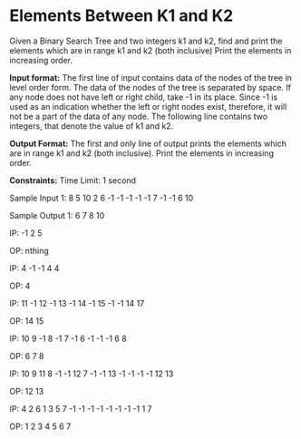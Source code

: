 # Elements Between K1 and K2

Given a Binary Search Tree and two integers k1 and k2, find and print the elements which are in range k1 and k2 (both inclusive)
Print the elements in increasing order.

**Input format:**
The first line of input contains data of the nodes of the tree in level order form. The data of the nodes of the tree is separated by space. If any node does not have left or right child, take -1 in its place. Since -1 is used as an indication whether the left or right nodes exist, therefore, it will not be a part of the data of any node.
The following line contains two integers, that denote the value of k1 and k2.

**Output Format:**
The first and only line of output prints the elements which are in range k1 and k2 (both inclusive). Print the elements in increasing order.

**Constraints:**
Time Limit: 1 second

Sample Input 1:
8 5 10 2 6 -1 -1 -1 -1 -1 7 -1 -1
6 10

Sample Output 1:
6 7 8 10

IP:
-1 2 5

OP:
nthing

IP:
4 -1 -1
4 4

OP:
4

IP:
11 -1 12 -1 13 -1 14 -1 15 -1 -1
14 17

OP:
14 15

IP:
10 9 -1 8 -1 7 -1 6 -1 -1 -1
6 8

OP:
6 7 8

IP:
10 9 11 8 -1 -1 12 7 -1 -1 13 -1 -1 -1 -1
12 13

OP:
12 13

IP:
4 2 6 1 3 5 7 -1 -1 -1 -1 -1 -1 -1 -1
1 7

OP:
1 2 3 4 5 6 7

